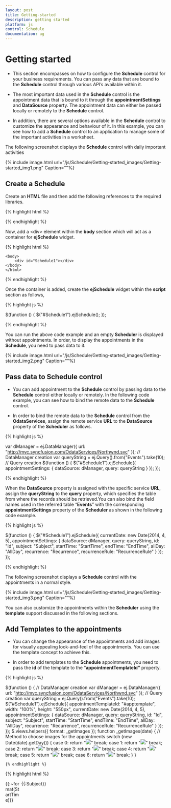 ```yaml
---
layout: post
title: Getting-started
description: getting started
platform: js
control: Schedule
documentation: ug
---
```


# Getting started


* This section encompasses on how to configure the **Schedule** control for your business requirements. You can pass any data that are bound to the **Schedule** control through various API’s available within it.

*  The most important data used in the **Schedule** control is the appointment data that is bound to it through the **appointmentSettings** and **DataSource** property. The appointment data can either be passed locally or remotely to the **Schedule** control.

* In addition, there are several options available in the **Schedule** control to customize the appearance and behaviour of it. In this example, you can see how to add a **Schedule** control to an application to manage some of the important activities in a worksheet.  

The following screenshot displays the **Schedule** control with daily important activities

{% include image.html url="/js/Schedule/Getting-started_images/Getting-started_img1.png" Caption=""%}



## Create a Schedule

Create an **HTML** file and then add the following references to the required libraries.



{% highlight html %}


<!DOCTYPE html>
<html xmlns="http://www.w3.org/1999/xhtml">
<head>
    <meta name="viewport" content="width=device-width, initial-scale=1.0" />
    <meta charset="utf-8" />
    <link href="http://cdn.syncfusion.com/{{site.releaseversion}}/js/web/flat-azure/ej.web.all.min.css" rel="stylesheet" />
    <script src="http://cdn.syncfusion.com/js/assets/external/jquery-1.10.2.min.js"></script>
    <script src="http://cdn.syncfusion.com/js/assets/external/jquery.easing.1.3.min.js"></script>
    <script src="http://cdn.syncfusion.com/js/assets/external/jquery.globalize.min.js"></script>
    <script src="http://cdn.syncfusion.com/js/assets/external/jsrender.min.js"></script>
    <script src="http://cdn.syncfusion.com/{{site.releaseversion}}/js/web/ej.web.all.min.js"></script>
</head>



{% endhighlight %}

Now, add a &lt;div&gt; element within the **body** section which will act as a container for **ejSchedule** widget.



{% highlight html %}

	<body>
		<div id="Schedule1"></div>
	</body>
	</html>


{% endhighlight %}


Once the container is added, create the **ejSchedule** widget within the **script** section as follows,



{% highlight js %}


$(function () {
        $("#Schedule1").ejSchedule();
    });



{% endhighlight %}


You can run the above code example and an empty **Scheduler** is displayed without appointments. In order, to display the appointments in the **Schedule**, you need to pass data to it. 

{% include image.html url="/js/Schedule/Getting-started_images/Getting-started_img2.png" Caption=""%}


## Pass data to Schedule control

* You can add appointment to the **Schedule** control by passing data to the **Schedule** control either locally or remotely. In the following code example, you can see how to bind the remote data to the **Schedule** control.

* In order to bind the remote data to the **Schedule** control from the **OdataServices**, assign the remote service **URL** to the **DataSource** property of the **Scheduler** as follows.



{% highlight js %}

  var dManager = ej.DataManager({
        url: "http://mvc.syncfusion.com/OdataServices/Northwnd.svc"
    });    // DataManager creation
    var queryString = ej.Query().from("Events").take(10);   // Query creation
    $(function () {
        $("#Schedule1").ejSchedule({
            appointmentSettings: {
                dataSource: dManager, query: queryString
            }
        });
    });


{% endhighlight %}


When the **DataSource** property is assigned with the specific service **URL**, assign the **queryString** to the **query** property, which specifies the table from where the records should be retrieved.You can also bind the field names used in the referred table “**Events**” with the corresponding **appointmentSettings** property of the **Scheduler** as shown in the following code example.



{% highlight js %}


 $(function () {
        $("#Schedule1").ejSchedule({
            currentDate: new Date(2014, 4, 5),
            appointmentSettings: {
                dataSource: dManager,
                query: queryString,
                id: "Id",
                subject: "Subject",
                startTime: "StartTime",
                endTime: "EndTime",
                allDay: "AllDay",
                recurrence: "Recurrence",
                recurrenceRule: "RecurrenceRule"
            }
        });
    });


{% endhighlight %}



The following screenshot displays a **Schedule** control with the appointments in a normal style.

{% include image.html url="/js/Schedule/Getting-started_images/Getting-started_img3.png" Caption=""%}


You can also customize the appointments within the **Scheduler** using the **template** support discussed in the following sections.

## Add Templates to the appointments

* You can change the appearance of the appointments and add images for visually appealing look-and-feel of the appointments. You can use the template concept to achieve this.

* In order to add templates to the **Schedule** appointments, you need to pass the **id** of the template to the “**appointmentTemplateId”** property. 



{% highlight js %}


$(function () {
        // DataManager creation
        var dManager = ej.DataManager({
            url: "http://mvc.syncfusion.com/OdataServices/Northwnd.svc"
        });
        // Query creation
        var queryString = ej.Query().from("Events").take(10);
        $("#Schedule1").ejSchedule({
            appointmentTemplateId: "#apptemplate",
            width: "100%", height: "550px", 
            currentDate: new Date(2014, 4, 5),
            appointmentSettings: {
                dataSource: dManager,
                query: queryString,
                id: "Id",
                subject: "Subject",
                startTime: "StartTime",
                endTime: "EndTime",
                allDay: "AllDay",
                recurrence: "Recurrence",
                recurrenceRule: "RecurrenceRule"
            }
        });
    });
    $.views.helpers({ format: _getImages });
    function _getImages(date) {     // Method to choose images for the appointments
        switch (new Date(date).getDay()) {
            case 0:
                return "<img src='Images/cake.png'/>"
                break;
            case 1:
                return "<img src='Images/basketball.png'/>"
                break;
            case 2:
                return "<img src='Images/rugby.png'/>"
                break;
            case 3:
                return "<img src='Images/guitar.png'/>"
                break;
            case 4:
                return "<img src='Images/music.png'/>"
                break;
            case 5:
                return "<img src='Images/doctor.png'/>"
                break;
            case 6:
                return "<img src='Images/beach.png'/>"
                break;
        }
    }
	

	{% endhighlight %}
	
{% highlight html %}

<div id="apptemplate" style="height: 100%">
    <div style='float: left; width: 50px;'>
        {{:~format(StartTime)}}
    </div>
    <div>
        <div>{{:Subject}}</div>
    </div>
</div>

{% endhighlight %}


> **Important**: The images in the above code snippet are taken from the installation location of the Essential JavaScript Studio in your machine,
> For example: $system drive: \Program Files\ Syncfusion\EssentialStudio\12.1.0.43\JavaScript\samples\web\images\schedule
> You can create a folder named "Images" in the same location as your newly created HTML file and then move all the images from the installation folder to the newly created “Images” folder. This helps you in referring appointments appropriately within the Schedule control.

Once you set the template for the appointments, the **Scheduler** is displayed with the customized appointments as shown in the following screenshot.

{% include image.html url="/js/Schedule/Getting-started_images/Getting-started_img4.png" Caption=""%}



## Change the Schedule View

You can change the view of the **Schedule** from **week** to **month** by using the **currentView** property. By default, the **Schedule** control is displayed in a **“week”** view.



{% highlight js %}


 $(function () {
        // DataManager creation
        var dManager = ej.DataManager({
            url: "http://mvc.syncfusion.com/OdataServices/Northwnd.svc"
        });
        // Query creation
        var queryString = ej.Query().from("Events").take(10);
        $("#Schedule1").ejSchedule({
            appointmentTemplateId: "#apptemplate",
            width: "100%", height: "550px", currentView: "month",
            currentDate: new Date(2014, 4, 5),
            appointmentSettings: {
                dataSource: dManager,
                query: queryString,
                id: "Id",
                subject: "Subject",
                startTime: "StartTime",
                endTime: "EndTime",
                allDay: "AllDay",
                recurrence: "Recurrence",
                recurrenceRule: "RecurrenceRule"
            }
        });
    });
    $.views.helpers({ format: _getImages });
    function _getImages(date) {    // method to choose images for the appointments
        switch (new Date(date).getDay()) {
            case 0:
                return "<img src='Images/cake.png'/>"
                break;
            case 1:
                return "<img src='Images/basketball.png'/>"
                break;
            case 2:
                return "<img src='Images/rugby.png'/>"
                break;
            case 3:
                return "<img src='Images/guitar.png'/>"
                break;
            case 4:
                return "<img src='Images/music.png'/>"
                break;
            case 5:
                return "<img src='Images/doctor.png'/>"
                break;
            case 6:
                return "<img src='Images/beach.png'/>"
                break;
        }
    }

{% endhighlight %}

{% highlight html %}


<div id="apptemplate" style="height: 100%">
    <div style="float: left; width: 50px;">
        {{:~format(StartTime)}}
    </div>
    <div>
        <div>{{:Subject}}</div>
    </div>
</div>

{% endhighlight %}


When you execute the above code example, a **Scheduler** is displayed as follows with the fixed appointment height in a **month** view. 

{% include image.html url="/js/Schedule/Getting-started_images/Getting-started_img5.png" Caption=""%}



## Change the appointment height through CSS

The default height of an appointment is always suitable for the text.  In order to display an image and text in the appointment, you can change the height of the appointments in a **month** view, through **css** styles manually as shown in the following code example.  You can set the appointment height to **auto** to display the images within it.



{% highlight css %}

.e-monthappointment
{
	height:auto !important;
}

{% endhighlight %}




{% highlight js %}


 $(function () {

        // DataManager creation
        var dManager = ej.DataManager({
            url: "http://mvc.syncfusion.com/OdataServices/Northwnd.svc"
        });
        // Query creation
        var queryString = ej.Query().from("Events").take(10);
        $("#Schedule1").ejSchedule({
            appointmentTemplateId: "#apptemplate",
            width: "100%", height: "550px", currentView: "month",
            currentDate: new Date(2014, 4, 5),
            appointmentSettings: {
                dataSource: dManager,
                query: queryString,
                id: "Id",
                subject: "Subject",
                startTime: "StartTime",
                endTime: "EndTime",
                allDay: "AllDay",
                recurrence: "Recurrence",
                recurrenceRule: "RecurrenceRule"
            }
        });
    });
    $.views.helpers({ format: _getImages });
    function _getImages(date) {    // Method to choose images for the appointments
        switch (new Date(date).getDay()) {
            case 0:
                return "<img src='Images/cake.png'/>"
                break;
            case 1:
                return "<img src='Images/basketball.png'/>"
                break;
            case 2:
                return "<img src='Images/rugby.png'/>"
                break;
            case 3:
                return "<img src='Images/guitar.png'/>"
                break;
            case 4:
                return "<img src='Images/music.png'/>"
                break;
            case 5:
                return "<img src='Images/doctor.png'/>"
                break;
            case 6:
                return "<img src='Images/beach.png'/>"
                break;
        }
    }

{% endhighlight %}

{% highlight html %}

<div id="apptemplate" style="height: 100%">
    <div style='float: left; width: 50px;'>
        {{:~format(StartTime)}}
    </div>
    <div>
        <div>{{:Subject}}</div>
    </div>
</div>

{% endhighlight %}



After setting the height for appointments in **month** view, the **Schedule** control is rendered as follows,

{% include image.html url="/js/Schedule/Getting-started_images/Getting-started_img6.png" Caption=""%}


## Manipulate the Appointments

**Appointment Creation**

* Initially, you looked at how the appointments are rendered by binding the remote data. In order to add the appointments through the user interface (run-time) to the **Schedule** control, double-click on the appropriate **Schedule** cell and provide the required details in the appointment window pop-up.

* You can quickly create an appointment by clicking on the exact **Schedule** cell with appropriate time slot and then fill only the subject of that appointment in a quick appointment pop up. 



> **Important**: While adding new appointments to the Schedule control either by using local or remote data, the new appointment data is saved automatically to the appointment collection.



The following screenshot displays an appointment window pop- up that appears when you double-click on the **Schedule** cells.


{% include image.html url="/js/Schedule/Getting-started_images/Getting-started_img7.png" Caption="Appointment with Pop-up Dialog."%}


The following screenshot illustrates a quick appointment pop-up window.

{% include image.html url="/js/Schedule/Getting-started_images/Getting-started_img8.png" Caption="Quick Appointment Pop-up Window."%}


> **Important**: In case, you need to manipulate with newly created or edited appointments, you can use the events available within the Schedule control.


The event named **appointmentSaved** is triggered while saving a new appointment to the **Schedule** control. It provides the new appointment data as an argument that helps you to retrieve the newly entered appointment data through a function. 

**Edit/Delete Appointments**

* You can edit or delete the appointments in the **Schedule** control and access the data using events namely “**appointmentEdited**” and “**appointmentDeleted**” respectively. 

* In order to edit the appointments, double-click the desired appointment, and then edit the required fields in the appointment pop-up as shown in the following screenshot.


{% include image.html url="/js/Schedule/Getting-started_images/Getting-started_img9.png" Caption="Edit Appointments Pop-up."%}


To delete an appointment, click the appointment, and then click **delete** icon in the quick appointment pop-up as shown in the following screenshot.

{% include image.html url="/js/Schedule/Getting-started_images/Getting-started_img10.png" Caption="Delete Appointments Pop-up Window."%}


You can also delete the appointment by selecting the required appointment in the **Schedule** control and click the delete key option. This works only when you set “**allowKeyboardNavigation**” option to **“True”**.

## Manipulate Recurrence Appointments

**Add Recurrence Appointment**

To add **recurrence** appointments, you need to check the “**repeat**” option in the appointment window as shown in the following screenshot.

{% include image.html url="/js/Schedule/Getting-started_images/Getting-started_img11.png" Caption="Repeat Appointments."%}


When you check the **repeat** option, the sub-options available in the recurrence category are shown in the appointment pop-up as follows.


{% include image.html url="/js/Schedule/Getting-started_images/Getting-started_img12.png" Caption="Options in Recurrence Dialog."%}


You can choose the required recurrence pattern from the available options and then click **Done**. The main appointment pop-up appears as shown in the following screenshot.

{% include image.html url="/js/Schedule/Getting-started_images/Getting-started_img13.png" Caption="Main Appointment Dialog."%}


Click **Done**. The recurrence appointment with daily pattern is created for every two days that ends after 10 occurrences.

{% include image.html url="/js/Schedule/Getting-started_images/Getting-started_img14.png" Caption="recurrence appointment with daily pattern."%}


You can store the chosen recurrence options usually in a **RecurrenceRule** field in a string format.  Also, the **Recurrence** field indicates whether the appointments created are normal or recurrence type. You can create appointments in a **recurrence** type by setting **Boolean** type to **True**.

**Edit/Delete Recurrence Appointment**

* You can follow the same procedure of normal appointments for editing/deleting recurrence appointments too. But in **recurrence** **appointment**, you can either edit/delete the single occurrence of the appointment or the entire series in an intermediate confirmation pop-up.

* When you double-click the **recurrence** appointment a pop-up window appears as shown in the following screenshot. 


{% include image.html url="/js/Schedule/Getting-started_images/Getting-started_img15.png" Caption="Double-Click the Recurrence Appointment."%}


When you click the recurrence appointment, a quick appointment window opens with the following options: **Edit Appointment** and **Edit Series** for editing the appointments - **delete** icon for deleting the appointments.


{% include image.html url="/js/Schedule/Getting-started_images/Getting-started_img16.png" Caption="Quick Appointment Window."%}


## Behavior Customization using the events

**Restrict the display of appointment window**

* You can restrict creation of the appointments during weekends in **Schedule** **JS** using the events and validating its arguments such as **starttime** and **endtime**.

* For example, you can block the appointment pop-up on all the weekends (Default week start date is Monday) using the following code sample with **appointmentWindowOpen** event. 



{% highlight js %}

$(function () {
        $("#Schedule1").ejSchedule({
            width: "100%", height: "550px",
            currentDate: new Date(2014, 4, 5),
            appointmentSettings: {
                dataSource: dManager,
                query: queryString,
                id: "Id",
                subject: "Subject",
                startTime: "StartTime",
                endTime: "EndTime",
                allDay: "AllDay",
                recurrence: "Recurrence",
                recurrenceRule: "RecurrenceRule"
            },
            appointmentWindowOpen: "onAppointmentBeforeOpen"
        });
    });
    function onAppointmentBeforeOpen(args) {
        if (new Date(args.startTime).getDay() == 0 || new Date(args.startTime).getDay() == 6)
            args.cancel = true; // prevents display of appointment pop-up
    }

{% endhighlight %}

